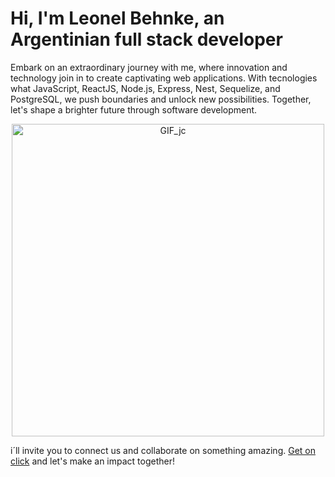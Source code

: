# Hi, I'm Leonel Behnke, an Argentinian full stack developer

Embark on an extraordinary journey with me, where innovation and technology join in to create captivating web applications. With tecnologies what JavaScript, ReactJS, Node.js, Express, Nest, Sequelize, and PostgreSQL, we push boundaries and unlock new possibilities. Together, let's shape a brighter future through software development.

<p align="center">
  <img src="https://78.media.tumblr.com/69b74540b716c22f78bacdff91f02bf2/tumblr_inline_p80m8wJkm61r4kz8i_540.gif" alt="GIF_jc" width="500"/>
</p>

i´ll invite you to connect us and collaborate on something amazing. [Get on click](https://www.linkedin.com/in/leonelbehnkedev/) and let's make an impact together!
